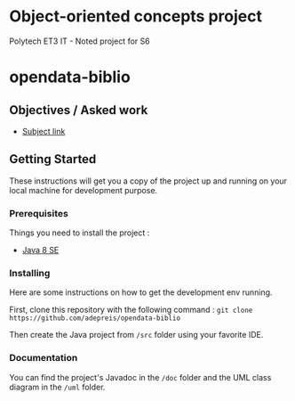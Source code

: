 # Object-oriented concepts project

Polytech ET3 IT - Noted project for S6

# opendata-biblio
## Objectives / Asked work

- [Subject link](./co-projet.pdf)

## Getting Started

These instructions will get you a copy of the project up and running on your local machine for development purpose.

### Prerequisites

Things you need to install the project :

- [Java 8 SE](https://www.java.com/fr/download/)

### Installing

Here are some instructions on how to get the development env running.

First, clone this repository with the following command :
`git clone https://github.com/adepreis/opendata-biblio`

Then create the Java project from `/src` folder using your favorite IDE.

### Documentation
You can find the project's Javadoc in the `/doc` folder and the UML class diagram in the `/uml` folder.